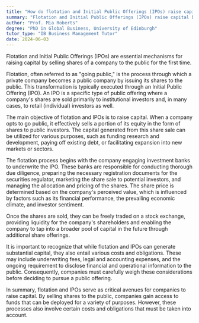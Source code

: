 ```yaml
---
title: "How do flotation and Initial Public Offerings (IPOs) raise capital?"
summary: "Flotation and Initial Public Offerings (IPOs) raise capital by selling company shares to the public for the first time."
author: "Prof. Mia Roberts"
degree: "PhD in Global Business, University of Edinburgh"
tutor_type: "IB Business Management Tutor"
date: 2024-06-03
---
```


Flotation and Initial Public Offerings (IPOs) are essential mechanisms for raising capital by selling shares of a company to the public for the first time.

Flotation, often referred to as "going public," is the process through which a private company becomes a public company by issuing its shares to the public. This transformation is typically executed through an Initial Public Offering (IPO). An IPO is a specific type of public offering where a company's shares are sold primarily to institutional investors and, in many cases, to retail (individual) investors as well.

The main objective of flotation and IPOs is to raise capital. When a company opts to go public, it effectively sells a portion of its equity in the form of shares to public investors. The capital generated from this share sale can be utilized for various purposes, such as funding research and development, paying off existing debt, or facilitating expansion into new markets or sectors.

The flotation process begins with the company engaging investment banks to underwrite the IPO. These banks are responsible for conducting thorough due diligence, preparing the necessary registration documents for the securities regulator, marketing the share sale to potential investors, and managing the allocation and pricing of the shares. The share price is determined based on the company's perceived value, which is influenced by factors such as its financial performance, the prevailing economic climate, and investor sentiment.

Once the shares are sold, they can be freely traded on a stock exchange, providing liquidity for the company's shareholders and enabling the company to tap into a broader pool of capital in the future through additional share offerings.

It is important to recognize that while flotation and IPOs can generate substantial capital, they also entail various costs and obligations. These may include underwriting fees, legal and accounting expenses, and the ongoing requirement to disclose financial and operational information to the public. Consequently, companies must carefully weigh these considerations before deciding to pursue a public offering.

In summary, flotation and IPOs serve as critical avenues for companies to raise capital. By selling shares to the public, companies gain access to funds that can be deployed for a variety of purposes. However, these processes also involve certain costs and obligations that must be taken into account.
    